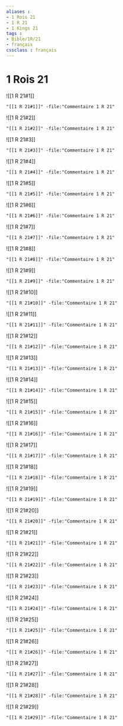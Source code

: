 ```yaml
---
aliases : 
- 1 Rois 21
- 1 R 21
- 1 Kings 21
tags : 
- Bible/1R/21
- français
cssclass : français
---
```


# 1 Rois 21

![[1 R 21#1]]

```query
"[[1 R 21#1]]" -file:"Commentaire 1 R 21"
```

![[1 R 21#2]]

```query
"[[1 R 21#2]]" -file:"Commentaire 1 R 21"
```

![[1 R 21#3]]

```query
"[[1 R 21#3]]" -file:"Commentaire 1 R 21"
```

![[1 R 21#4]]

```query
"[[1 R 21#4]]" -file:"Commentaire 1 R 21"
```

![[1 R 21#5]]

```query
"[[1 R 21#5]]" -file:"Commentaire 1 R 21"
```

![[1 R 21#6]]

```query
"[[1 R 21#6]]" -file:"Commentaire 1 R 21"
```

![[1 R 21#7]]

```query
"[[1 R 21#7]]" -file:"Commentaire 1 R 21"
```

![[1 R 21#8]]

```query
"[[1 R 21#8]]" -file:"Commentaire 1 R 21"
```

![[1 R 21#9]]

```query
"[[1 R 21#9]]" -file:"Commentaire 1 R 21"
```

![[1 R 21#10]]

```query
"[[1 R 21#10]]" -file:"Commentaire 1 R 21"
```

![[1 R 21#11]]

```query
"[[1 R 21#11]]" -file:"Commentaire 1 R 21"
```

![[1 R 21#12]]

```query
"[[1 R 21#12]]" -file:"Commentaire 1 R 21"
```

![[1 R 21#13]]

```query
"[[1 R 21#13]]" -file:"Commentaire 1 R 21"
```

![[1 R 21#14]]

```query
"[[1 R 21#14]]" -file:"Commentaire 1 R 21"
```

![[1 R 21#15]]

```query
"[[1 R 21#15]]" -file:"Commentaire 1 R 21"
```

![[1 R 21#16]]

```query
"[[1 R 21#16]]" -file:"Commentaire 1 R 21"
```

![[1 R 21#17]]

```query
"[[1 R 21#17]]" -file:"Commentaire 1 R 21"
```

![[1 R 21#18]]

```query
"[[1 R 21#18]]" -file:"Commentaire 1 R 21"
```

![[1 R 21#19]]

```query
"[[1 R 21#19]]" -file:"Commentaire 1 R 21"
```

![[1 R 21#20]]

```query
"[[1 R 21#20]]" -file:"Commentaire 1 R 21"
```

![[1 R 21#21]]

```query
"[[1 R 21#21]]" -file:"Commentaire 1 R 21"
```

![[1 R 21#22]]

```query
"[[1 R 21#22]]" -file:"Commentaire 1 R 21"
```

![[1 R 21#23]]

```query
"[[1 R 21#23]]" -file:"Commentaire 1 R 21"
```

![[1 R 21#24]]

```query
"[[1 R 21#24]]" -file:"Commentaire 1 R 21"
```

![[1 R 21#25]]

```query
"[[1 R 21#25]]" -file:"Commentaire 1 R 21"
```

![[1 R 21#26]]

```query
"[[1 R 21#26]]" -file:"Commentaire 1 R 21"
```

![[1 R 21#27]]

```query
"[[1 R 21#27]]" -file:"Commentaire 1 R 21"
```

![[1 R 21#28]]

```query
"[[1 R 21#28]]" -file:"Commentaire 1 R 21"
```

![[1 R 21#29]]

```query
"[[1 R 21#29]]" -file:"Commentaire 1 R 21"
```

